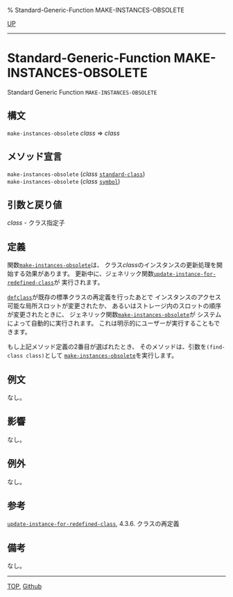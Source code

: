 % Standard-Generic-Function MAKE-INSTANCES-OBSOLETE

[UP](7.7.html)  

---

# Standard-Generic-Function **MAKE-INSTANCES-OBSOLETE**


Standard Generic Function `MAKE-INSTANCES-OBSOLETE`


## 構文

`make-instances-obsolete` *class* => *class*


## メソッド宣言

`make-instances-obsolete` (*class* [`standard-class`](4.4.standard-class.html))  
`make-instances-obsolete` (*class* [`symbol`](10.2.symbol.html))


## 引数と戻り値

*class* - クラス指定子


## 定義

関数[`make-instances-obsolete`](7.7.make-instances-obsolete.html)は、
クラス*class*のインスタンスの更新処理を開始する効果があります。
更新中に、ジェネリック関数[`update-instance-for-redefined-class`](7.7.update-instance-for-redefined-class.html)が
実行されます。

[`defclass`](7.7.defclass.html)が既存の標準クラスの再定義を行ったあとで
インスタンスのアクセス可能な局所スロットが変更されたか、
あるいはストレージ内のスロットの順序が変更されたときに、
ジェネリック関数[`make-instances-obsolete`](7.7.make-instances-obsolete.html)が
システムによって自動的に実行されます。
これは明示的にユーザーが実行することもできます。

もし上記メソッド定義の2番目が選ばれたとき、
そのメソッドは、引数を`(find-class class)`として
[`make-instances-obsolete`](7.7.make-instances-obsolete.html)を実行します。


## 例文

なし。


## 影響

なし。

## 例外

なし。


## 参考

[`update-instance-for-redefined-class`](7.7.update-instance-for-redefined-class.html), 4.3.6. クラスの再定義


## 備考

なし。


---
[TOP](index.html),  [Github](https://github.com/nptcl/npt-japanese)

